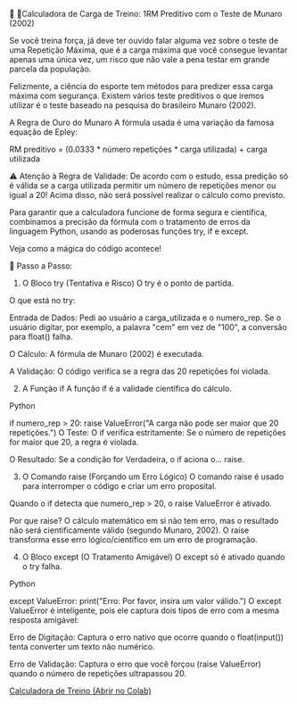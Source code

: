 💪 📒Calculadora de Carga de Treino: 1RM Preditivo com o Teste de Munaro (2002)

Se você treina força, já deve ter ouvido falar alguma vez sobre o teste de uma Repetição Máxima, que é a carga máxima que você consegue levantar apenas uma única vez, um risco que não vale a pena testar em grande parcela da população.

Felizmente, a ciência do esporte tem métodos para predizer essa carga máxima com segurança. Existem vários teste preditivos o que iremos utilizar é o teste baseado na pesquisa do brasileiro Munaro (2002).

A Regra de Ouro do Munaro
A fórmula usada é uma variação da famosa equação de Epley:

RM preditivo = (0.0333 * número repetições * carga utilizada) + carga utilizada

⚠️ Atenção à Regra de Validade: De acordo com o estudo, essa predição só é válida se a carga utilizada permitir um número de repetições menor ou igual a 20! Acima disso, não será possível realizar o cálculo como previsto.

Para garantir que a calculadora funcione de forma segura e científica, combinamos a precisão da fórmula com o tratamento de erros da linguagem Python, usando as poderosas funções try, if e except.

Veja como a mágica do código acontece!

🚀 Passo a Passo: 

1. O Bloco try (Tentativa e Risco)
O try é o ponto de partida. 

O que está no try:

Entrada de Dados: Pedi ao usuário a carga_utilizada e o numero_rep. Se o usuário digitar, por exemplo, a palavra "cem" em vez de "100", a conversão para float() falha.

O Cálculo: A fórmula de Munaro (2002) é executada.

A Validação: O código verifica se a regra das 20 repetições foi violada.

2. A Função if
A função if é a validade científica do cálculo.

Python

if numero_rep > 20:
    raise ValueError("A carga não pode ser maior que 20 repetições.")
O Teste: O if verifica estritamente: Se o número de repetições for maior que 20, a regra é violada.

O Resultado: Se a condição for Verdadeira, o if aciona o... raise.

3. O Comando raise (Forçando um Erro Lógico)
O comando raise é usado para interromper o código e criar um erro proposital.

Quando o if detecta que numero_rep > 20, o raise ValueError é ativado.

Por que raise? O cálculo matemático em si não tem erro, mas o resultado não será cientificamente válido (segundo Munaro, 2002). O raise transforma esse erro lógico/científico em um erro de programação.

4. O Bloco except (O Tratamento Amigável)
O except só é ativado quando o try falha.

Python

except ValueError:
    print("Erro: Por favor, insira um valor válido.")
O except ValueError é inteligente, pois ele captura dois tipos de erro com a mesma resposta amigável:

Erro de Digitação: Captura o erro nativo que ocorre quando o float(input()) tenta converter um texto não numérico.

Erro de Validação: Captura o erro que você forçou (raise ValueError) quando o número de repetições ultrapassou 20.

[Calculadora de Treino (Abrir no Colab)](https://colab.research.google.com/drive/12vrD7U-XEmPX126PDuqfB8JvwGBzA_XI?usp=sharing)

